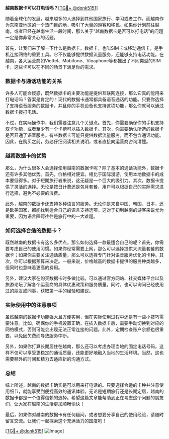 **越南数据卡可以打电话吗？**[[TG💪+ @donk5151](https://t.me/s/donk5151)]

随着全球化的发展，越来越多的人选择到其他国家旅行、学习或者工作。而越南作为东南亚地区的一个热门目的地，吸引了大量的游客和移民。如果你计划前往越南，或者已经在越南生活一段时间，那么关于“越南数据卡是否可以打电话”的问题一定是你非常关心的话题。

首先，让我们来了解一下什么是数据卡。数据卡，也叫SIM卡或移动通信卡，是手机连接网络的重要工具。它不仅能够提供数据流量服务，还能够支持电话功能。在越南，各大运营商如Viettel、Mobifone、Vinaphone等都推出了不同类型的SIM卡，这些卡可以在不同的场景下满足你的需求。

### 数据卡与通话功能的关系

许多人可能会疑惑，既然数据卡的主要功能是提供互联网连接，那么它真的能用来打电话吗？答案是肯定的！现代的数据卡通常都具备语音通话的功能。只要你选择了支持语音服务的数据卡，并且你的手机设备也支持这项功能，那么你就可以通过数据卡拨打电话。

不过，在实际操作中，我们需要注意几个关键点。首先，你需要确保你的手机支持双卡功能，或者至少有一个卡槽可以插入数据卡。其次，你需要确认所选的数据卡是否开通了语音服务。有些数据卡可能只提供数据流量服务，而不包含通话功能。因此，在购买之前，务必仔细阅读相关说明，或者直接向运营商咨询清楚。

### 越南数据卡的优势

那么，为什么很多人会选择使用越南的数据卡呢？除了基本的通话功能外，数据卡还有许多其他优势。首先，价格相对便宜。相比于国际漫游，使用本地数据卡的成本要低得多。对于短期旅行者来说，这无疑是一个巨大的吸引力。其次，数据卡提供了灵活的选择。无论是按日计费还是包月套餐，用户可以根据自己的实际需求进行选择，避免不必要的浪费。

此外，越南的数据卡还支持多种语言的服务。无论你是来自中国、韩国、日本，还是欧美国家，都能找到适合自己的语言支持选项。这对于初到越南的游客来说尤为重要，因为语言障碍往往是旅行中的一大难题。

### 如何选择合适的数据卡？

既然越南的数据卡有这么多优点，那么如何选择一款最适合自己的呢？首先，你需要考虑自己的使用习惯。如果你经常需要上网，那么可以选择提供大流量套餐的数据卡；如果你主要关注通话质量，那么可以选择专门针对语音服务优化的卡种。其次，你可以根据预算来决定。一般来说，价格越高的数据卡提供的服务种类越多，但同时也意味着更高的费用。

另外，建议大家在购买数据卡时多做比较。可以通过官方网站、社交媒体平台以及旅游论坛了解各个运营商的具体优惠政策和服务质量。同时，也可以询问已经使用过的朋友或同事，获取第一手的经验和建议。

### 实际使用中的注意事项

虽然越南的数据卡功能强大且方便实用，但在实际使用过程中还是有一些小技巧需要注意。比如，确保你的手机设置正确。在插入数据卡后，需要手动切换到对应的网络模式，否则可能会出现无法正常连接的问题。此外，定期检查账户余额也很重要，以免因欠费而导致服务中断。

另外，如果你打算长期居住在越南，那么还可以考虑办理当地的固定电话号码。这样不仅可以享受更稳定的通话质量，还能更好地融入当地的生活环境。当然，这也需要额外的时间和精力去适应新的沟通方式。

### 总结

综上所述，越南的数据卡确实是可以用来打电话的。只要选择合适的卡种并注意使用细节，就能享受到便捷高效的通讯体验。无论是短期旅行还是长期定居，越南的数据卡都是一个值得信赖的选择。希望这篇文章能帮助到正在考虑这个问题的朋友们，让大家在越南的生活更加顺畅愉快！

最后，如果你对越南的数据卡有任何疑问，或者想要分享自己的使用经验，请随时留言交流。让我们一起探索这个充满活力的国度吧！

[[TG💪+ @donk5151](https://t.me/s/donk5151) ![Image](https://i.postimg.cc/rwNCRYN7/Snipaste-2025-04-30-17-27-05.png)]